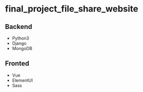 # final_project_file_share_website


## Backend
- Python3
- Django
- MongoDB

## Fronted
- Vue
- ElementUI
- Sass